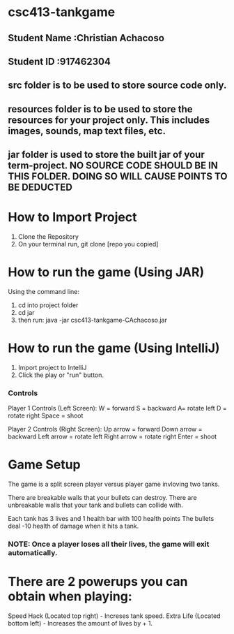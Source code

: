 # csc413-tankgame

## Student Name  :Christian Achacoso
## Student ID    :917462304


## src folder is to be used to store source code only.

## resources folder is to be used to store the resources for your project only. This includes images, sounds, map text files, etc.

## jar folder is used to store the built jar of your term-project. NO SOURCE CODE SHOULD BE IN THIS FOLDER. DOING SO WILL CAUSE POINTS TO BE DEDUCTED

# How to Import Project

1) Clone the Repository
2) On your terminal run, git clone [repo you copied]

# How to run the game (Using JAR)

Using the command line:
1) cd into project folder
2) cd jar
3) then run:
    java -jar csc413-tankgame-CAchacoso.jar

# How to run the game (Using IntelliJ)

1) Import project to IntelliJ
2) Click the play or "run" button.

### Controls

Player 1 Controls (Left Screen):
W = forward
S = backward
A= rotate left
D = rotate right
Space = shoot

Player 2 Controls (Right Screen):
Up arrow = forward
Down arrow = backward
Left arrow = rotate left
Right arrow = rotate right
Enter = shoot

# Game Setup 
The game is a split screen player versus player game invloving two tanks. 

There are breakable walls that your bullets can destroy.
There are unbreakable walls that your tank and bullets can collide with.

Each tank has 3 lives and 1 health bar with 100 health points 
The bullets deal -10 health of damage when it hits a tank.

### NOTE: Once a player loses all their lives, the game will exit automatically.

# There are 2 powerups you can obtain when playing:
Speed Hack (Located top right) - Increses tank speed.
Extra Life (Located bottom left) - Increases the amount of lives by + 1.
